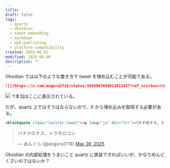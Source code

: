 ```yaml
---
title:
draft: false
tags:
  - quartz
  - obsidian
  - tweet-embedding
  - markdown
  - web-publishing
  - platform-compatibility
created: 2025-06-01
modified: 2025-06-08
description: ""
---
```

Obsidian では以下のような書き方で tweet を埋め込むことが可能である。

```markdown
![](https://x.com/angura2718/status/1926967658613813437?ref_src=twsrc%5Etfw%22%3EMay)
```

![](https://x.com/angura2718/status/1926967658613813437?ref_src=twsrc%5Etfw%22%3EMay)
↑本当はここに表示されている。

だが、quartz 上ではそうはならないので、X から埋め込みを取得する必要がある。

```html
<blockquote class="twitter-tweet"><p lang="ja" dir="ltr">バナナのナス、トウモロコシ</p>&mdash; あんぐら (@angura2718) <a href="[https://twitter.com/angura2718/status/1926967658613813437?ref_src=twsrc%5Etfw">May](https://twitter.com/angura2718/status/1926967658613813437?ref_src=twsrc%5Etfw%22%3EMay "https://twitter.com/angura2718/status/1926967658613813437?ref_src=twsrc%5Etfw\">May") 26, 2025</a></blockquote> <script async src="[https://platform.twitter.com/widgets.js](https://platform.twitter.com/widgets.js "https://platform.twitter.com/widgets.js")" charset="utf-8"></script>
```

<blockquote class="twitter-tweet"><p lang="ja" dir="ltr">バナナのナス、トウモロコシ</p>&mdash; あんぐら (@angura2718) <a href="https://twitter.com/angura2718/status/1926967658613813437?ref_src=twsrc%5Etfw">May 26, 2025</a></blockquote> <script async src="https://platform.twitter.com/widgets.js" charset="utf-8"></script>

Obsidian の内部処理をうまいこと quartz に実装できればいいが、かなりめんどくさいのではないか？
